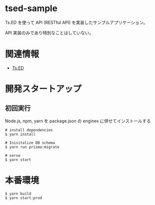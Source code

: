 # tsed-sample

Ts.ED を使って API (RESTful API) を実装したサンプルアプリケーション。

API 実装のみであり特別なことはしていない。

# 関連情報

- [Ts.ED](https://tsed.io)


# 開発スタートアップ

## 初回実行

Node.js, npm, yarn を package.json の engines に併せてインストールする

```batch
# install dependencies
$ yarn install

# Inisitalize DB schema
$ yarn run prisma:migrate

# serve
$ yarn start
```

# 本番環境

```batch
$ yarn build
$ yarn start:prod
```


